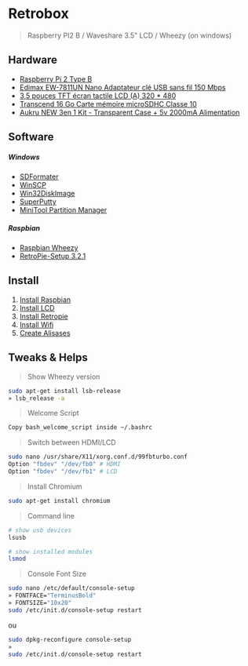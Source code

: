# Retrobox
> Raspberry PI2 B / Waveshare 3.5" LCD / Wheezy (on windows)

## Hardware

- [Raspberry Pi 2 Type B](http://www.amazon.fr/dp/B00T2U7R7I)
- [Edimax EW-7811UN Nano Adaptateur clé USB sans fil 150 Mbps](http://www.amazon.fr/dp/B003MTTJOY)
- [3,5 pouces TFT écran tactile LCD (A) 320 * 480](http://www.amazon.fr/dp/B00SKOPWC4)
- [Transcend 16 Go Carte mémoire microSDHC Classe 10](http://www.amazon.fr/dp/B00APCMMEK)
- [Aukru NEW 3en 1 Kit - Transparent Case + 5v 2000mA Alimentation](http://www.amazon.fr/dp/B00UCSO9G6)

## Software

##### Windows

- [SDFormater](https://www.sdcard.org/downloads/formatter_4/)
- [WinSCP](https://winscp.net/eng/docs/lang:fr)
- [Win32DiskImage](http://sourceforge.net/projects/win32diskimager/)
- [SuperPutty](https://github.com/jimradford/superputty)
- [MiniTool Partition Manager](http://www.partitionwizard.com)

##### Raspbian

- [Raspbian Wheezy](https://www.raspberrypi.org/downloads/raspbian/)
- [RetroPie-Setup 3.2.1](https://github.com/RetroPie/RetroPie-Setup/archive/3.2.1.tar.gz)

## Install

1. [Install Raspbian](./retrobox/01-install_raspbian.md)
2. [Install LCD](./retrobox/02-config_lcd.md)
3. [Install Retropie](./retrobox/03-install_retropie.md)
4. [Install Wifi](./retrobox/04-install_wifi.md)
5. [Create Alisases](./retrobox/05-create_aliases.md)

## Tweaks & Helps

> Show Wheezy version

```bash
sudo apt-get install lsb-release
» lsb_release -a
```

> Welcome Script

```bash
Copy bash_welcome_script inside ~/.bashrc
```

> Switch between HDMI/LCD

```bash
sudo nano /usr/share/X11/xorg.conf.d/99fbturbo.conf
Option "fbdev" "/dev/fb0" # HDMI
Option "fbdev" "/dev/fb1" # LCD
```

> Install Chromium

```bash
sudo apt-get install chromium
```

> Command line

```bash
# show usb devices
lsusb

# show installed modules
lsmod
```

> Console Font Size

```bash
sudo nano /etc/default/console-setup
» FONTFACE="TerminusBold"
» FONTSIZE="10x20"
sudo /etc/init.d/console-setup restart
```

ou 

```bash
sudo dpkg-reconfigure console-setup
»
sudo /etc/init.d/console-setup restart
```
